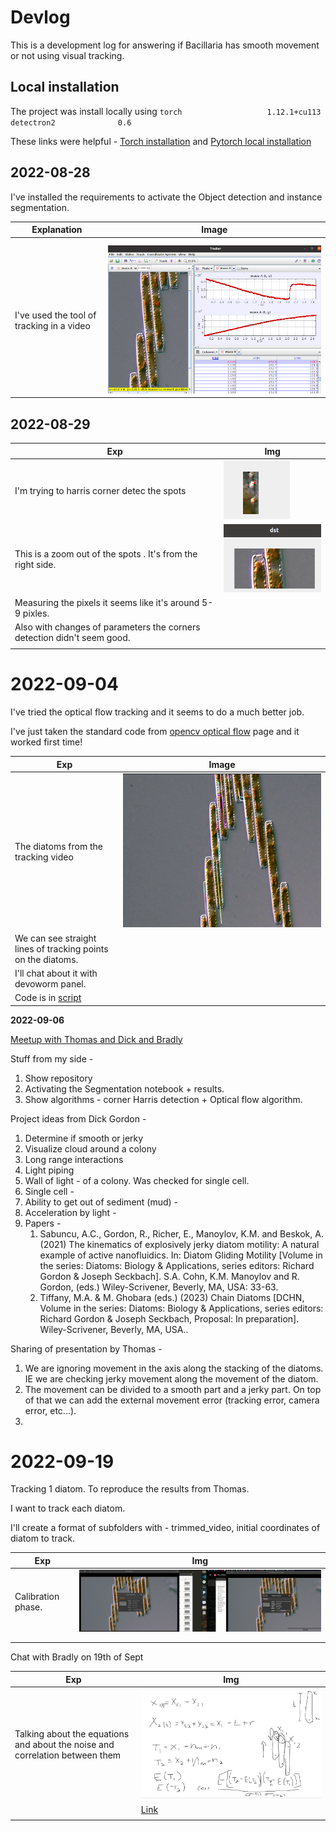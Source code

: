 # Devlog

This is a development log for answering if Bacillaria has smooth movement or not using visual tracking.

## Local installation

The project was install locally using 
`
torch                   1.12.1+cu113
detectron2              0.6
`

These links were helpful - [Torch installation](https://detectron2.readthedocs.io/en/latest/tutorials/install.html) and [Pytorch local installation](https://pytorch.org/get-started/locally/)



## 2022-08-28

I've installed the requirements to activate the Object detection and instance segmentation. 



| Explanation                               | Image                                                        |
| ----------------------------------------- | ------------------------------------------------------------ |
|                                           |                                                              |
|                                           |                                                              |
| I've used the tool of tracking in a video | ![image-20220828215750095](devlog.assets/image-20220828215750095.png) |



## 2022-08-29

| Exp                                                          | Img                                                          |
| ------------------------------------------------------------ | ------------------------------------------------------------ |
| I'm trying to harris corner detec the spots                  | ![image-20220829213227613](devlog.assets/image-20220829213227613.png) |
| This is a zoom out of the spots . It's from the right side.  | ![image-20220829213259745](devlog.assets/image-20220829213259745.png) |
| Measuring the pixels it seems like it's around 5-9 pixles.   |                                                              |
| Also with changes of parameters the corners detection didn't seem good. |                                                              |
|                                                              |                                                              |

# 2022-09-04

I've tried the optical flow tracking and it seems to do a much better job. 

I've just taken the standard code from [opencv optical flow](https://docs.opencv.org/3.4/d4/dee/tutorial_optical_flow.html) page and it worked first time!

| Exp                                                          | Image                                                        |
| ------------------------------------------------------------ | ------------------------------------------------------------ |
| The diatoms from the tracking video                          | ![image-20220904185543850](devlog.assets/image-20220904185543850.png) |
| We can see straight lines of tracking points on the diatoms. |                                                              |
| I'll chat about it with devoworm panel.                      |                                                              |
| Code is in [script](Smooth-Movement/opt_flow_track.py)       |                                                              |



**2022-09-06**

<u>Meetup with Thomas and Dick and Bradly</u>

Stuff from my side - 

1. Show repository 
2. Activating the Segmentation notebook + results. 
3. Show algorithms - corner Harris detection + Optical flow algorithm. 



Project ideas from Dick Gordon - 

1. Determine if smooth or jerky 
2. Visualize cloud around a colony 
3. Long range interactions 
4. Light piping 
5. Wall of light - of a colony. Was checked for single cell.
6. Single cell - 
7. Ability to get out of sediment (mud) - 
8. Acceleration by light - 
9. Papers - 
   1. Sabuncu, A.C., Gordon, R., Richer, E., Manoylov, K.M. and Beskok, A. (2021) The kinematics of explosively jerky diatom motility: A natural example of active nanofluidics. In:  Diatom Gliding Motility [Volume in the series: Diatoms: Biology & Applications, series editors: Richard Gordon & Joseph Seckbach]. S.A. Cohn, K.M. Manoylov and R. Gordon, (eds.) Wiley-Scrivener, Beverly, MA, USA: 33-63. 
   2. Tiffany, M.A. & M. Ghobara (eds.) (2023) Chain Diatoms [DCHN, Volume in the series: Diatoms: Biology & Applications, series editors: Richard Gordon & Joseph Seckbach, Proposal: In preparation]. Wiley-Scrivener, Beverly, MA, USA.. 

Sharing of presentation by Thomas - 

1. We are ignoring movement in the axis along the stacking of the diatoms. IE we are checking jerky movement along the movement of the diatom.
2. The movement can be divided to a smooth part and a jerky part. On top of that we can add the external movement error (tracking error, camera error, etc...).
3. 

# 2022-09-19

Tracking 1 diatom. To reproduce the results from Thomas.

I want to track each diatom. 

I'll create a format of subfolders with - trimmed_video, initial coordinates of diatom to track.

| Exp                | Img                                                          |
| ------------------ | ------------------------------------------------------------ |
| Calibration phase. | ![image-20220919144043814](devlog.assets/image-20220919144043814.png) |
|                    |                                                              |
|                    |                                                              |

Chat with Bradly on 19th of Sept

| Exp                                                          | Img                                                          |
| ------------------------------------------------------------ | ------------------------------------------------------------ |
| Talking about the equations and about the noise and correlation between them | ![image-20220919152720625](devlog.assets/image-20220919152720625.png) |
|                                                              | [Link](https://jamboard.google.com/d/1YlKtX_YqosTLvHO8j6gvSWQ3rVQxp1z1YlQujrOfo14/viewer?f=0) |
|                                                              |                                                              |

